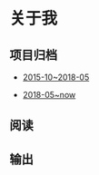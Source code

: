 # 关于我

## 项目归档

- [2015-10~2018-05](https://github.com/gc87/archive/blob/master/2015-10~2018-05.md)

- [2018-05~now](https://github.com/gc87/archive/blob/master/2018-05~now.md)

## 阅读

## 输出



